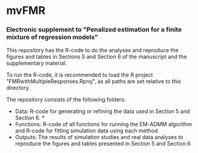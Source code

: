# mvFMR

### Electronic supplement to "Penalized estimation for a finite mixture of regression models"

This repository has the R-code to do the analyses and reproduce the figures and tables in Sections 5 and Section 6 of the manuscript and the supplementary material.

To run the R-code, it is recommended to load the R project "FMRwithMultipleResponses.Rproj", as all paths are set relative to this directory.

The repository consists of the following folders:
* Data: R-code for generating or refining the data used in Section 5 and Section 6.
  * 
* Functions: R-code of all functions for running the EM-ADMM algorithm and R-code for fitting simulation data using each method.
* Outputs: The results of simulation studies and real data analyses to reproduce the figures and tables presented in Section 5 and Section 6
